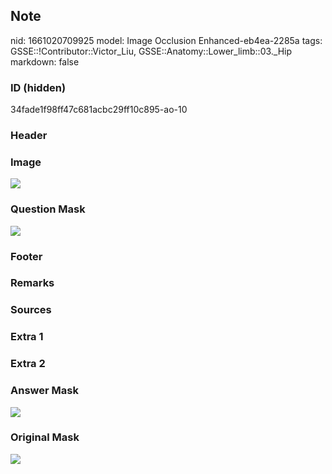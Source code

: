 ## Note
nid: 1661020709925
model: Image Occlusion Enhanced-eb4ea-2285a
tags: GSSE::!Contributor::Victor_Liu, GSSE::Anatomy::Lower_limb::03._Hip
markdown: false

### ID (hidden)
34fade1f98ff47c681acbc29ff10c895-ao-10

### Header


### Image
<img src="tmpoa9iv4tb.png">

### Question Mask
<img src="34fade1f98ff47c681acbc29ff10c895-ao-10-Q.svg">

### Footer


### Remarks


### Sources


### Extra 1


### Extra 2


### Answer Mask
<img src="34fade1f98ff47c681acbc29ff10c895-ao-10-A.svg">

### Original Mask
<img src="34fade1f98ff47c681acbc29ff10c895-ao-O.svg">
